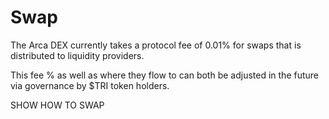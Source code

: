 # Swap

The Arca DEX currently takes a protocol fee of 0.01% for swaps that is distributed to liquidity providers.

This fee % as well as where they flow to can both be adjusted in the future via governance by $TRI token holders.







SHOW HOW TO SWAP
